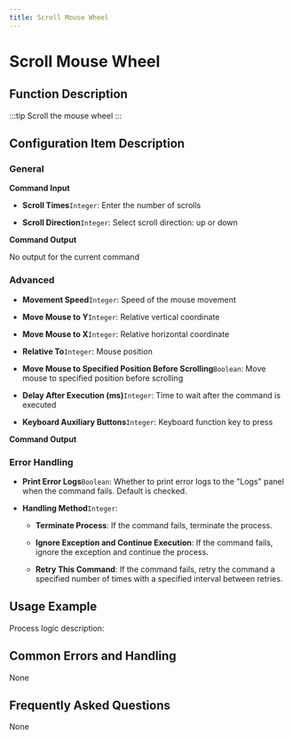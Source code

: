 ```yaml
---
title: Scroll Mouse Wheel
---
```


# Scroll Mouse Wheel

## Function Description

:::tip 
Scroll the mouse wheel
:::

## Configuration Item Description

### General

**Command Input**

- **Scroll Times**`Integer`: Enter the number of scrolls

- **Scroll Direction**`Integer`: Select scroll direction: up or down


**Command Output**

No output for the current command

### Advanced

- **Movement Speed**`Integer`: Speed of the mouse movement

- **Move Mouse to Y**`Integer`: Relative vertical coordinate

- **Move Mouse to X**`Integer`: Relative horizontal coordinate

- **Relative To**`Integer`: Mouse position

- **Move Mouse to Specified Position Before Scrolling**`Boolean`: Move mouse to specified position before scrolling

- **Delay After Execution (ms)**`Integer`: Time to wait after the command is executed

- **Keyboard Auxiliary Buttons**`Integer`: Keyboard function key to press


**Command Output**

### Error Handling

- **Print Error Logs**`Boolean`: Whether to print error logs to the "Logs" panel when the command fails. Default is checked. 

- **Handling Method**`Integer`:

    - **Terminate Process**: If the command fails, terminate the process.

    - **Ignore Exception and Continue Execution**: If the command fails, ignore the exception and continue the process.

    - **Retry This Command**: If the command fails, retry the command a specified number of times with a specified interval between retries.

## Usage Example

Process logic description:

## Common Errors and Handling

None

## Frequently Asked Questions

None

